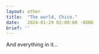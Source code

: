 ```yaml
---
layout: other
title:  "The world, Chico."
date:   2024-01-29 02:00:00 -0800
brief: ''
---
```


And everything in it...